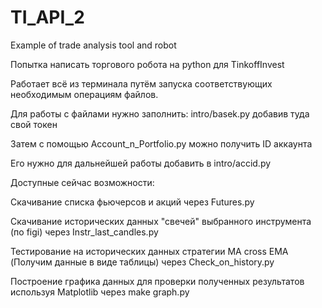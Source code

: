 # TI_API_2
Example of trade analysis tool and robot

Попытка написать торгового робота на python для TinkoffInvest

Работает всё из терминала путём запуска соответствующих необходимым операциям файлов. 

Для работы с файлами нужно заполнить:
intro/basek.py добавив туда свой токен

Затем с помощью Account_n_Portfolio.py можно получить ID аккаунта

Его нужно для дальнейшей работы добавить в intro/accid.py

Доступные сейчас возможности:

Скачивание списка фьючерсов и акций через Futures.py

Скачивание исторических данных "свечей" выбранного инструмента (по figi) через Instr_last_candles.py

Тестирование на исторических данных стратегии MA cross EMA (Получим данные в виде таблицы) через Check_on_history.py

Построение графика данных для проверки полученных результатов используя Matplotlib через make graph.py
